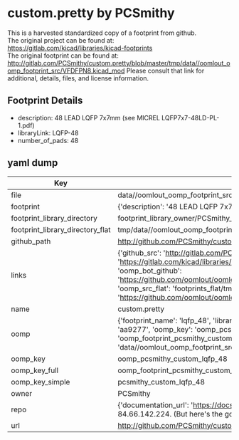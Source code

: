 # custom.pretty by PCSmithy  
This is a harvested standardized copy of a footprint from github.  
The original project can be found at:  
https://gitlab.com/kicad/libraries/kicad-footprints  
The original footprint can be found at:
http://gitlab.com/PCSmithy/custom.pretty/blob/master/tmp/data//oomlout_oomp_footprint_src/VFDFPN8.kicad_mod
Please consult that link for additional, details, files, and license information.  
## Footprint Details
* description: 48 LEAD LQFP 7x7mm (see MICREL LQFP7x7-48LD-PL-1.pdf)  
* libraryLink: LQFP-48  
* number_of_pads: 48  
## yaml dump  
| Key | Value |  
| --- | --- |  
| file | data//oomlout_oomp_footprint_src/custom.pretty/LQFP-48.kicad_mod |  
| footprint | {'description': '48 LEAD LQFP 7x7mm (see MICREL LQFP7x7-48LD-PL-1.pdf)', 'libraryLink': 'LQFP-48', 'number_of_pads': 48} |  
| footprint_library_directory | footprint_library_owner/PCSmithy_custom.pretty |  
| footprint_library_directory_flat | tmp/data//oomlout_oomp_footprint_src/footprints_flat/pcsmithy_custom_lqfp_48/working |  
| github_path | http://github.com/PCSmithy/custom.pretty/blob/master/tmp/data//oomlout_oomp_footprint_src/LQFP-48.kicad_mod |  
| links | {'github_src': 'http://gitlab.com/PCSmithy/custom.pretty/blob/master/tmp/data//oomlout_oomp_footprint_src/VFDFPN8.kicad_mod', 'github_src_repo': 'https://gitlab.com/kicad/libraries/kicad-footprints', 'oomp_bot': 'tmp/data//oomlout_oomp_footprint_src/footprints/pcsmithy_custom_lqfp_48/working', 'oomp_bot_github': 'https://github.com/oomlout/oomlout_oomp_footprint_bot/tree/main/tmp/data//oomlout_oomp_footprint_src/footprints/pcsmithy_custom_lqfp_48/working', 'oomp_src_flat': 'footprints_flat/tmp/data//oomlout_oomp_footprint_src/footprints_flat/pcsmithy_custom_lqfp_48/working', 'oomp_src_flat_github': 'https://github.com/oomlout/oomlout_oomp_footprint_src/tree/main/tmp/data//oomlout_oomp_footprint_src/footprints_flat/pcsmithy_custom_lqfp_48/working'} |  
| name | custom.pretty |  
| oomp | {'footprint_name': 'lqfp_48', 'library_name': 'custom', 'md5': 'aa92776beadfa4239131b64ff41afd3e', 'md5_10': 'aa92776bea', 'md5_5': 'aa927', 'md5_6': 'aa9277', 'oomp_key': 'oomp_pcsmithy_custom_lqfp_48', 'oomp_key_extra': 'oomp_footprint_pcsmithy_custom_lqfp_48', 'oomp_key_full': 'oomp_footprint_pcsmithy_custom_lqfp_48_aa9277', 'oomp_key_simple': 'pcsmithy_custom_lqfp_48', 'original_filename': 'data//oomlout_oomp_footprint_src/custom.pretty/LQFP-48.kicad_mod', 'owner_name': 'pcsmithy'} |  
| oomp_key | oomp_pcsmithy_custom_lqfp_48 |  
| oomp_key_full | oomp_footprint_pcsmithy_custom_lqfp_48 |  
| oomp_key_simple | pcsmithy_custom_lqfp_48 |  
| owner | PCSmithy |  
| repo | {'documentation_url': 'https://docs.github.com/rest/overview/resources-in-the-rest-api#rate-limiting', 'message': "API rate limit exceeded for 84.66.142.224. (But here's the good news: Authenticated requests get a higher rate limit. Check out the documentation for more details.)"} |  
| url | http://github.com/PCSmithy/custom.pretty |  

